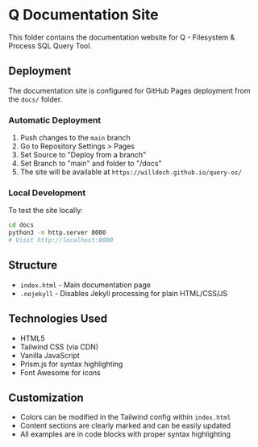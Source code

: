 # Q Documentation Site

This folder contains the documentation website for Q - Filesystem & Process SQL Query Tool.

## Deployment

The documentation site is configured for GitHub Pages deployment from the `docs/` folder.

### Automatic Deployment
1. Push changes to the `main` branch
2. Go to Repository Settings > Pages
3. Set Source to "Deploy from a branch"
4. Set Branch to "main" and folder to "/docs"
5. The site will be available at `https://willdech.github.io/query-os/`

### Local Development
To test the site locally:
```bash
cd docs
python3 -m http.server 8000
# Visit http://localhost:8000
```

## Structure
- `index.html` - Main documentation page
- `.nojekyll` - Disables Jekyll processing for plain HTML/CSS/JS

## Technologies Used
- HTML5
- Tailwind CSS (via CDN)
- Vanilla JavaScript
- Prism.js for syntax highlighting
- Font Awesome for icons

## Customization
- Colors can be modified in the Tailwind config within `index.html`
- Content sections are clearly marked and can be easily updated
- All examples are in code blocks with proper syntax highlighting
